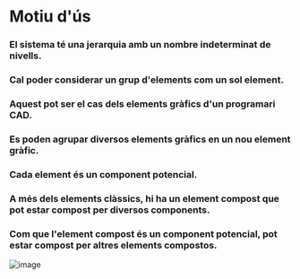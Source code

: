 <h1>Motiu d'ús</h1>

  <h3> El sistema té una jerarquia amb un nombre indeterminat de nivells.</h3>
  <h3>Cal poder considerar un grup d'elements com un sol element.</h3>
  <h3>Aquest pot ser el cas dels elements gràfics d'un programari CAD.</h3>
  <h3>Es poden agrupar diversos elements gràfics en un nou element gràfic.</h3>
  <h3>Cada element és un component potencial.</h3>
  <h3>A més dels elements clàssics, hi ha un element compost que pot estar compost per diversos components.</h3>
  <h3>Com que l'element compost és un component potencial, pot estar compost per altres elements compostos.</h3>

  ![image](https://github.com/pounct/deisgn_patterns/assets/53088375/5d745111-8171-4fb6-8589-13c8d25a6876)

